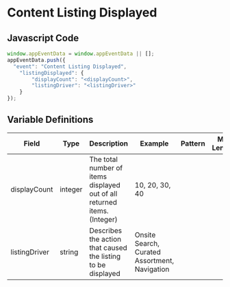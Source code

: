 # Content Listing Displayed

### 

## Javascript Code
```js
window.appEventData = window.appEventData || [];
appEventData.push({
  "event": "Content Listing Displayed",
    "listingDisplayed": {
        "displayCount": "<displayCount>",
        "listingDriver": "<listingDriver>"
    }
});
```

## Variable Definitions

|Field|Type|Description|Example|Pattern|Min Length|Max Length|Minimum|Maximum|Multiple Of|
| --- | --- | --- | --- | --- | --- | --- | --- | --- | --- |
|displayCount|integer|The total number of items displayed out of all returned items. (Integer)|10, 20, 30, 40||||0|||
|listingDriver|string|Describes the action that caused the listing to be displayed|Onsite Search, Curated Assortment, Navigation|||||||
